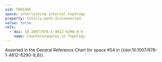 ```yaml
---
uid: T001405
space: interlocking-interval-topology
property: totally-path-disconnected
value: false
refs:
  - doi: 10.1007/978-1-4612-6290-9_6
    name: Counterexamples in Topology
---
```

Asserted in the General Reference Chart for space #54 in
{{doi:10.1007/978-1-4612-6290-9_6}}.

